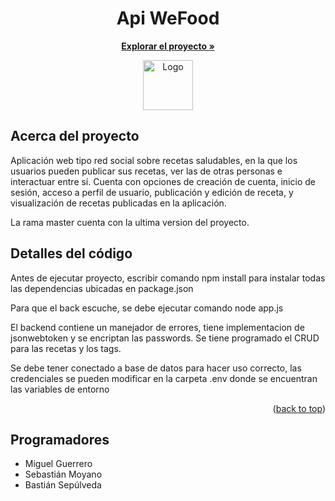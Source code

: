 <h1 align="center">Api WeFood</h1>
<p align="center">
  <a href="https://github.com/MGruizz/api-wefood""><strong>Explorar el proyecto »</strong></a>
</p>

<div align="center">
  <a href="https://github.com/MGruizz/WeFood">
    <img src="https://github.com/MGruizz/WeFood/tree/master/src/assets/imagenes/WeFood_Logo_Edit.png" alt="Logo" width="80" height="80">
  </a>
</div>

## Acerca del proyecto

Aplicación web tipo red social sobre recetas saludables, en la que los usuarios pueden publicar sus recetas, ver las de otras personas e interactuar entre sí.
Cuenta con opciones de creación de cuenta, inicio de sesión, acceso a perfil de usuario, publicación y edición de receta, y visualización de recetas publicadas en la aplicación.


La rama master cuenta con la ultima version del proyecto.

## Detalles del código
Antes de ejecutar proyecto, escribir comando npm install para instalar todas las dependencias ubicadas en package.json

Para que el back escuche, se debe ejecutar comando node app.js

El backend contiene un manejador de errores, tiene implementacion de jsonwebtoken y se encriptan las passwords.
Se tiene programado el CRUD para las recetas y los tags.

Se debe tener conectado a base de datos para hacer uso correcto, las credenciales se pueden modificar en la carpeta .env donde se encuentran las variables de entorno

<p align="right">(<a href="#top">back to top</a>)</p>

## Programadores

* Miguel Guerrero
* Sebastián Moyano
* Bastián Sepúlveda



